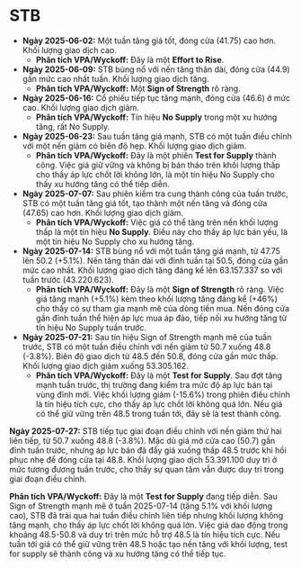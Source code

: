 # STB

- **Ngày 2025-06-02:** Một tuần tăng giá tốt, đóng cửa (41.75) cao hơn. Khối lượng giao dịch cao.
    - **Phân tích VPA/Wyckoff:** Đây là một **Effort to Rise**.
- **Ngày 2025-06-09:** STB bùng nổ với nến tăng thân dài, đóng cửa (44.9) gần mức cao nhất tuần. Khối lượng giao dịch tăng.
    - **Phân tích VPA/Wyckoff:** Một **Sign of Strength** rõ ràng.
- **Ngày 2025-06-16:** Cổ phiếu tiếp tục tăng mạnh, đóng cửa (46.6) ở mức cao. Khối lượng giao dịch giảm.
    - **Phân tích VPA/Wyckoff:** Tín hiệu **No Supply** trong một xu hướng tăng, rất No Supply.
- **Ngày 2025-06-23:** Sau tuần tăng giá mạnh, STB có một tuần điều chỉnh với một nến giảm có biên độ hẹp. Khối lượng giao dịch giảm.
    - **Phân tích VPA/Wyckoff:** Đây là một phiên **Test for Supply** thành công. Việc giá giữ vững và không bị bán tháo trên khối lượng thấp cho thấy áp lực chốt lời không lớn, là một tín hiệu No Supply cho thấy xu hướng tăng có thể tiếp diễn.
- **Ngày 2025-07-07:** Sau phiên kiểm tra cung thành công của tuần trước, STB có một tuần tăng giá tốt, tạo thành một nến tăng và đóng cửa (47.65) cao hơn. Khối lượng giao dịch giảm.
    - **Phân tích VPA/Wyckoff:** Việc giá có thể tăng trên nền khối lượng thấp là một tín hiệu **No Supply**. Điều này cho thấy áp lực bán yếu, là một tín hiệu No Supply cho xu hướng tăng.
- **Ngày 2025-07-14:** STB bùng nổ với một tuần tăng giá mạnh, từ 47.75 lên 50.2 (+5.1%). Nến tăng thân dài với đỉnh tuần tại 50.5, đóng cửa gần mức cao nhất. Khối lượng giao dịch tăng đáng kể lên 63.157.337 so với tuần trước (43.220.623).
    - **Phân tích VPA/Wyckoff:** Đây là một **Sign of Strength** rõ ràng. Việc giá tăng mạnh (+5.1%) kèm theo khối lượng tăng đáng kể (+46%) cho thấy có sự tham gia mạnh mẽ của dòng tiền mua. Nến đóng cửa gần đỉnh tuần thể hiện áp lực mua áp đảo, tiếp nối xu hướng tăng từ tín hiệu No Supply tuần trước.
- **Ngày 2025-07-21:** Sau tín hiệu Sign of Strength mạnh mẽ của tuần trước, STB có một tuần điều chỉnh với nến giảm từ 50.7 xuống 48.8 (-3.8%). Biên độ giao dịch từ 48.5 đến 50.8, đóng cửa gần mức thấp. Khối lượng giao dịch giảm xuống 53.305.162.
    - **Phân tích VPA/Wyckoff:** Đây là một **Test for Supply**. Sau đợt tăng mạnh tuần trước, thị trường đang kiểm tra mức độ áp lực bán tại vùng đỉnh mới. Việc khối lượng giảm (-15.6%) trong phiên điều chỉnh là tín hiệu tích cực, cho thấy áp lực chốt lời không quá lớn. Nếu giá có thể giữ vững trên 48.5 trong tuần tới, đây sẽ là test thành công.


**Ngày 2025-07-27:** STB tiếp tục giai đoạn điều chỉnh với nến giảm thứ hai liên tiếp, từ 50.7 xuống 48.8 (-3.8%). Mặc dù giá mở cửa cao (50.7) gần đỉnh tuần trước, nhưng áp lực bán đã đẩy giá xuống thấp 48.5 trước khi hồi phục nhẹ để đóng cửa tại 48.8. Khối lượng giao dịch 53.391.100 duy trì ở mức tương đương tuần trước, cho thấy sự quan tâm vẫn được duy trì trong giai đoạn điều chỉnh.

**Phân tích VPA/Wyckoff:** Đây là một **Test for Supply** đang tiếp diễn. Sau Sign of Strength mạnh mẽ ở tuần 2025-07-14 (tăng 5.1% với khối lượng cao), STB đã trải qua hai tuần điều chỉnh liên tiếp nhưng khối lượng không tăng mạnh, cho thấy áp lực chốt lời không quá lớn. Việc giá dao động trong khoảng 48.5-50.8 và duy trì trên mức hỗ trợ 48.5 là tín hiệu tích cực. Nếu tuần tới giá có thể giữ vững trên 48.5 hoặc tạo nến tăng với khối lượng, test for supply sẽ thành công và xu hướng tăng có thể tiếp tục.
